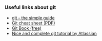 ### Useful links about git ###

* [git - the simple guide](http://rogerdudler.github.io/git-guide/)
* [Git cheat sheet (PDF)](http://rogerdudler.github.io/git-guide/files/git_cheat_sheet.pdf)
* [Git Book (free)](http://git-scm.com/book/en/v2)
* [Nice and complete git tutorial by Atlassian](https://www.atlassian.com/git/tutorials/learn-git-with-bitbucket-cloud)
